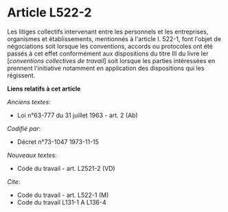 # Article L522-2

Les litiges collectifs intervenant entre les personnels et les entreprises, organismes et établissements, mentionnés à
l'article l. 522-1, font l'objet de négociations soit lorsque les conventions, accords ou protocoles ont été passés à cet
effet conformément aux dispositions du titre III du livre Ier [*conventions collectives de travail*] soit lorsque les parties
intéressées en prennent l'initiative notamment en application des dispositions qui les régissent.

**Liens relatifs à cet article**

_Anciens textes_:

  - Loi n°63-777 du 31 juillet 1963 - art. 2 (Ab)

_Codifié par_:

  - Décret n°73-1047 1973-11-15

_Nouveaux textes_:

  - Code du travail - art. L2521-2 (VD)

_Cite_:

  - Code du travail - art. L522-1 (M)
  - Code du travail L131-1 A L136-4
